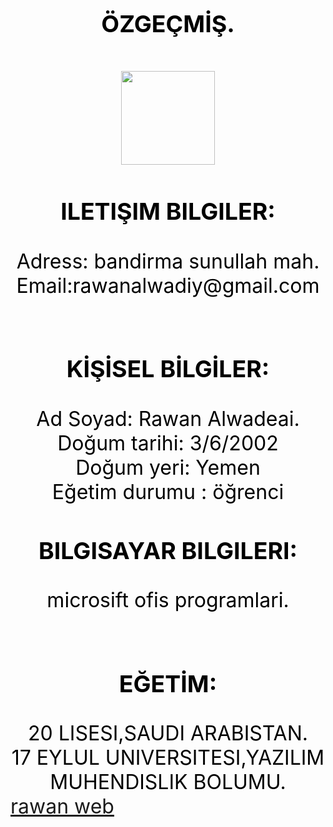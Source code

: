 <html>
<head>
<title> Rawan website </title>
</head>
<body>


<br><br>
<center>
<font face size="6" color="black">
<h3>ÖZGEÇMİŞ.<br><h3>
<img src="![image](https://user-images.githubusercontent.com/97382199/148676253-e7831a01-006d-47b5-86ab-1b7ca297c8af.png)" height="150px" widht="150px"><br>

<h3>ILETIŞIM BILGILER:</h3>
     Adress: bandirma sunullah mah.<br>
Email:rawanalwadiy@gmail.com<br><br>

<h3>KİŞİSEL BİLGİLER:</h3>
Ad Soyad: Rawan Alwadeai.<br>
Doğum tarihi: 3/6/2002<br>
Doğum yeri: Yemen<br>
Eğetim durumu : öğrenci<br>

<h3>BILGISAYAR BILGILERI:</h3>
microsift ofis programlari.<br><br>


<h3>EĞETİM:</h3>
 20 LISESI,SAUDI ARABISTAN.<BR>
 17 EYLUL UNIVERSITESI,YAZILIM MUHENDISLIK BOLUMU.<BR>

</center>
<a href="/me.html">rawan web</a>

</body>
</html>
